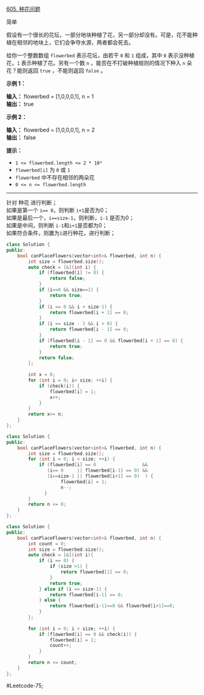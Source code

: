 [605. 种花问题](https://leetcode.cn/problems/can-place-flowers/)

简单

假设有一个很长的花坛，一部分地块种植了花，另一部分却没有。可是，花不能种植在相邻的地块上，它们会争夺水源，两者都会死去。

给你一个整数数组 `flowerbed` 表示花坛，由若干 `0` 和 `1` 组成，其中 `0` 表示没种植花，`1` 表示种植了花。另有一个数 `n` ，能否在不打破种植规则的情况下种入 `n` 朵花？能则返回 `true` ，不能则返回 `false` 。

**示例 1：**

**输入：** flowerbed = [1,0,0,0,1], n = 1  
**输出：** true

**示例 2：**

**输入：** flowerbed = [1,0,0,0,1], n = 2  
**输出：** false

**提示：**

- `1 <= flowerbed.length <= 2 * 10⁴`
- `flowerbed[i]` 为 `0` 或 `1`
- `flowerbed` 中不存在相邻的两朵花
- `0 <= n <= flowerbed.length`
---- ----
针对 种花 进行判断；  
如果是第一个 `i== 0`，则判断 `i+1`是否为0；  
如果是最后一个，`i==size-1`，则判断，`i-1` 是否为0；  
如果是中间，则判断 `i-1`和`i+1`是否都为0；  
如果符合条件，则置为`1`进行种花，进行判断；

```cpp
class Solution {
public:
    bool canPlaceFlowers(vector<int>& flowerbed, int n) {
        int size = flowerbed.size();
        auto check = [&](int i) {
            if (flowerbed[i] != 0) {
                return false;
            }
            if (i==0 && size==1) {
                return true;
            }
            if (i == 0 && i < size-1) {
                return flowerbed[i + 1] == 0;
            }
            if (i == size - 1 && i > 0) {
                return flowerbed[i - 1] == 0;
            }
            if (flowerbed[i - 1] == 0 && flowerbed[i + 1] == 0) {
                return true;
            }
            return false;
        };
        
        int x = 0;
        for (int i = 0; i< size; ++i) {
            if (check(i)) {
                flowerbed[i] = 1;
                x++;
            }
        }
        return x>= n;
    }
};
```

```cpp
class Solution {
public:
    bool canPlaceFlowers(vector<int>& flowerbed, int n) {
        int size = flowerbed.size();
        for (int i = 0; i < size; ++i) {
            if (flowerbed[i] == 0                 && 
               (i== 0     || flowerbed[i-1] == 0) &&
               (i==size-1 || flowerbed[i+1] == 0)  ) {
                    flowerbed[i] = 1;
                    n--;
              }
        }
        return n <= 0;
    }
};
```

```cpp
class Solution {
public:
    bool canPlaceFlowers(vector<int>& flowerbed, int n) {
        int count = 0;
        int size = flowerbed.size();
        auto check = [&](int i){
            if (i == 0) {
                if (size >1) {
                    return flowerbed[1] == 0;
                }
                return true;
            } else if (i == size-1) {
                return flowerbed[i-1] == 0;
            } else {
                return flowerbed[i-1]==0 && flowerbed[i+1]==0;
            }
        };
        
        for (int i = 0; i < size; ++i) {
            if (flowerbed[i] == 0 && check(i)) {
                flowerbed[i] = 1;
                count++;
            }
        }
        return n <= count;
    }
};
```
#Leetcode-75;